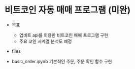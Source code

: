 # 비트코인 자동 매매 프로그램 (미완)
- 목표
  - 업비트 api를 이용한 비트코인 매매 프로그램 구현
  - 주요 코인 시계열 분석도 예정

- files
 - basic_order.ipynb
   기본적인 주문, 주문 확인 함수 구현
